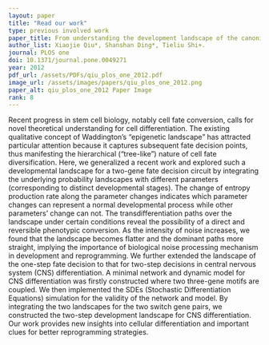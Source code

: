 ```yaml
---
layout: paper
title: "Read our work"
type: previous involved work
paper_title: From understanding the development landscape of the canonical fate-switch pair to constructing a dynamic landscape for two-step neural differentiation
author_list: Xiaojie Qiu*, Shanshan Ding*, Tieliu Shi+.
journal: PLOS one
doi: 10.1371/journal.pone.0049271
year: 2012
pdf_url: /assets/PDFs/qiu_plos_one_2012.pdf
image_url: /assets/images/papers/qiu_plos_one_2012.png
paper_alt: qiu_plos_one_2012 Paper Image
rank: 8
---
```


Recent progress in stem cell biology, notably cell fate conversion, calls for novel theoretical understanding for cell 
differentiation. The existing qualitative concept of Waddington’s “epigenetic landscape” has attracted particular 
attention because it captures subsequent fate decision points, thus manifesting the hierarchical (“tree-like”) nature 
of cell fate diversification. Here, we generalized a recent work and explored such a developmental landscape for a 
two-gene fate decision circuit by integrating the underlying probability landscapes with different parameters 
(corresponding to distinct developmental stages). The change of entropy production rate along the parameter changes 
indicates which parameter changes can represent a normal developmental process while other parameters’ change can not. 
The transdifferentiation paths over the landscape under certain conditions reveal the possibility of a direct and 
reversible phenotypic conversion. As the intensity of noise increases, we found that the landscape becomes flatter 
and the dominant paths more straight, implying the importance of biological noise processing mechanism in development 
and reprogramming. We further extended the landscape of the one-step fate decision to that for two-step decisions in 
central nervous system (CNS) differentiation. A minimal network and dynamic model for CNS differentiation was firstly 
constructed where two three-gene motifs are coupled. We then implemented the SDEs (Stochastic Differentiation Equations) 
simulation for the validity of the network and model. By integrating the two landscapes for the two switch gene pairs, 
we constructed the two-step development landscape for CNS differentiation. Our work provides new insights into cellular 
differentiation and important clues for better reprogramming strategies.